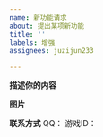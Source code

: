 ```yaml
---
name: 新功能请求
about: 提出某项新功能
title: ''
labels: 增强
assignees: juzijun233

---
```


**描述你的内容**

**图片**

**联系方式**
QQ：
游戏ID：
